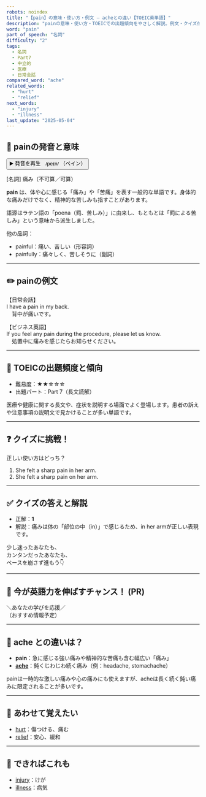 ```yaml
---
robots: noindex
title: "【pain】の意味・使い方・例文 ― acheとの違い【TOEIC英単語】"
description: "painの意味・使い方・TOEICでの出題傾向をやさしく解説。例文・クイズ付きでacheとの違いもわかりやすく学べます。"
word: "pain"
part_of_speech: "名詞"
difficulty: "2"
tags:
  - 名詞
  - Part7
  - 中立的
  - 医療
  - 日常会話
compared_word: "ache"
related_words:
  - "hurt"
  - "relief"
next_words:
  - "injury"
  - "illness"
last_update: "2025-05-04"
---
```


## 🔰 painの発音と意味

<button class="play-audio" onclick="playTTS('pain')">
  <span class="play-audio-main">
    ▶️ 発音を再生　/peɪn/
  </span>
  <span class="play-audio-sub">
    （ペイン）
  </span>
</button>

[名詞] 痛み（不可算／可算）

**pain** は、体や心に感じる「痛み」や「苦痛」を表す一般的な単語です。身体的な痛みだけでなく、精神的な苦しみも指すことがあります。

語源はラテン語の「poena（罰、苦しみ）」に由来し、もともとは「罰による苦しみ」という意味から派生しました。

他の品詞：  
- painful：痛い、苦しい（形容詞）
- painfully：痛々しく、苦しそうに（副詞）

---

## ✏️ painの例文

【日常会話】  
I have a pain in my back.  
　背中が痛いです。

【ビジネス英語】  
If you feel any pain during the procedure, please let us know.  
　処置中に痛みを感じたらお知らせください。

---

## 🎯 TOEICの出題頻度と傾向

- 難易度：★★☆☆☆
- 出題パート：Part 7（長文読解）

医療や健康に関する長文や、症状を説明する場面でよく登場します。患者の訴えや注意事項の説明文で見かけることが多い単語です。

---

## ❓ クイズに挑戦！

正しい使い方はどっち？

1. She felt a sharp pain in her arm.  
2. She felt a sharp pain on her arm.

---

## ✅ クイズの答えと解説

- 正解：**1**
- 解説：痛みは体の「部位の中（in）」で感じるため、in her armが正しい表現です。

少し迷ったあなたも、  
カンタンだったあなたも、  
ペースを崩さず進もう👇️

---

## 🚀 今が英語力を伸ばすチャンス！ (PR)

<div class="info-center">
＼あなたの学びを応援／<br>  
（おすすめ情報予定）
</div>

---

## 🤔  ache との違いは？

- **pain**：急に感じる強い痛みや精神的な苦痛も含む幅広い「痛み」
- **[ache](/ache)**：鈍くじわじわ続く痛み（例：headache, stomachache）

painは一時的な激しい痛みや心の痛みにも使えますが、acheは長く続く鈍い痛みに限定されることが多いです。

---

## 🧩 あわせて覚えたい

- [hurt](/hurt)：傷つける、痛む
- [relief](/relief)：安心、緩和

---

## 📖 できればこれも

- [injury](/injury)：けが
- [illness](/illness)：病気

<!-- cvid: aid18_bid37 -->

